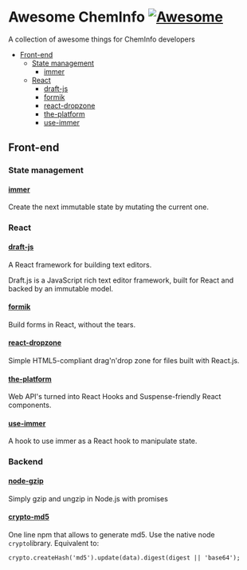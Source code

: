 # **Awesome ChemInfo**  [![Awesome](https://cdn.rawgit.com/sindresorhus/awesome/d7305f38d29fed78fa85652e3a63e154dd8e8829/media/badge.svg)](https://github.com/sindresorhus/awesome)

A collection of awesome things for ChemInfo developers

- [Front-end](#front-end)
  - [State management](#state-management)
    - [immer](#immer)
  - [React](#react)
    - [draft-js](#draft-js)
    - [formik](#formik)
    - [react-dropzone](#react-dropzone)
    - [the-platform](#the-platform)
    - [use-immer](#use-immer)

## Front-end

### State management

#### [immer](https://github.com/mweststrate/immer)

Create the next immutable state by mutating the current one.

### React

#### [draft-js](https://github.com/facebook/draft-js)

A React framework for building text editors.

Draft.js is a JavaScript rich text editor framework, built for React and backed by an immutable model.

#### [formik](https://github.com/jaredpalmer/formik)

Build forms in React, without the tears.

#### [react-dropzone](https://github.com/react-dropzone/react-dropzone)

Simple HTML5-compliant drag'n'drop zone for files built with React.js.

#### [the-platform](https://github.com/palmerhq/the-platform)

Web API's turned into React Hooks and Suspense-friendly React components.

#### [use-immer](https://github.com/mweststrate/use-immer)

A hook to use immer as a React hook to manipulate state.

### Backend

#### [node-gzip](https://github.com/Rebsos/node-gzip#readme)

Simply gzip and ungzip in Node.js with promises

#### [crypto-md5](https://github.com/jtblin/crypto-md5)

One line npm that allows to generate md5. Use the native node `crypto`library. Equivalent to:

`crypto.createHash('md5').update(data).digest(digest || 'base64');`
